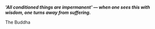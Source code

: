 _**'All conditioned things are impermanent' — when one sees this with wisdom, one turns away from suffering.**_

The Buddha